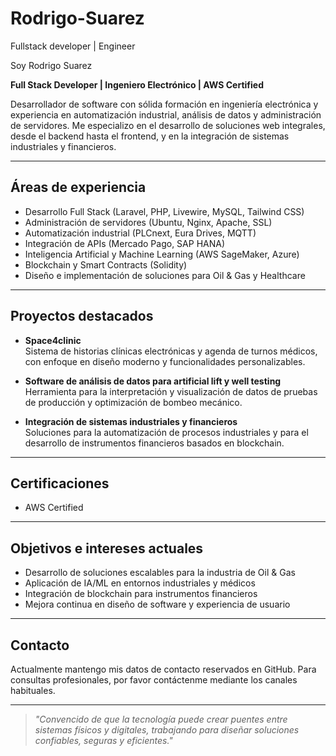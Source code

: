# Rodrigo-Suarez
Fullstack developer | Engineer

Soy Rodrigo Suarez

**Full Stack Developer | Ingeniero Electrónico | AWS Certified**

Desarrollador de software con sólida formación en ingeniería electrónica y experiencia en automatización industrial, análisis de datos y administración de servidores. Me especializo en el desarrollo de soluciones web integrales, desde el backend hasta el frontend, y en la integración de sistemas industriales y financieros.

---

## Áreas de experiencia

- Desarrollo Full Stack (Laravel, PHP, Livewire, MySQL, Tailwind CSS)
- Administración de servidores (Ubuntu, Nginx, Apache, SSL)
- Automatización industrial (PLCnext, Eura Drives, MQTT)
- Integración de APIs (Mercado Pago, SAP HANA)
- Inteligencia Artificial y Machine Learning (AWS SageMaker, Azure)
- Blockchain y Smart Contracts (Solidity)
- Diseño e implementación de soluciones para Oil & Gas y Healthcare

---

## Proyectos destacados

- **Space4clinic**  
  Sistema de historias clínicas electrónicas y agenda de turnos médicos, con enfoque en diseño moderno y funcionalidades personalizables.

- **Software de análisis de datos para artificial lift y well testing**  
  Herramienta para la interpretación y visualización de datos de pruebas de producción y optimización de bombeo mecánico.

- **Integración de sistemas industriales y financieros**  
  Soluciones para la automatización de procesos industriales y para el desarrollo de instrumentos financieros basados en blockchain.

---

## Certificaciones

- AWS Certified

---

## Objetivos e intereses actuales

- Desarrollo de soluciones escalables para la industria de Oil & Gas
- Aplicación de IA/ML en entornos industriales y médicos
- Integración de blockchain para instrumentos financieros
- Mejora continua en diseño de software y experiencia de usuario

---

## Contacto

Actualmente mantengo mis datos de contacto reservados en GitHub. Para consultas profesionales, por favor contáctenme mediante los canales habituales.

---

> *"Convencido de que la tecnología puede crear puentes entre sistemas físicos y digitales, trabajando para diseñar soluciones confiables, seguras y eficientes."*
